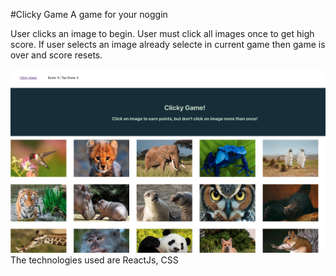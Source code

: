 #Clicky Game
A game for your noggin

User clicks an image to begin. User must click all images once to get high score. If user selects an image already selecte in current game then game is over and score resets.

![Clicky Game Screenshot](./public/assets/images/clickyGame.png)
The technologies used are ReactJs, CSS





